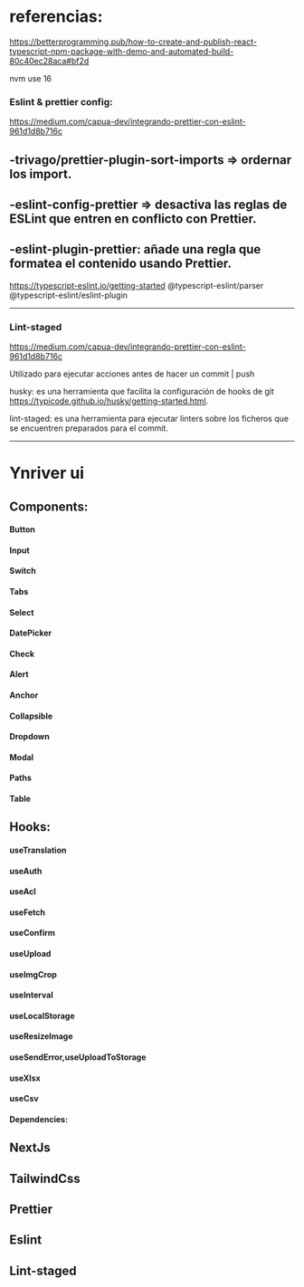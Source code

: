 # referencias:

https://betterprogramming.pub/how-to-create-and-publish-react-typescript-npm-package-with-demo-and-automated-build-80c40ec28aca#bf2d

nvm use 16

### Eslint & prettier config:

https://medium.com/capua-dev/integrando-prettier-con-eslint-961d1d8b716c

## -trivago/prettier-plugin-sort-imports => ordernar los import.

## -eslint-config-prettier => desactiva las reglas de ESLint que entren en conflicto con Prettier.

## -eslint-plugin-prettier: añade una regla que formatea el contenido usando Prettier.

https://typescript-eslint.io/getting-started
@typescript-eslint/parser
@typescript-eslint/eslint-plugin

---

### Lint-staged

https://medium.com/capua-dev/integrando-prettier-con-eslint-961d1d8b716c

Utilizado para ejecutar acciones antes de hacer un commit | push

husky: es una herramienta que facilita la configuración de hooks de git https://typicode.github.io/husky/getting-started.html.

lint-staged: es una herramienta para ejecutar linters sobre los ficheros que se encuentren preparados para el commit.

---

# Ynriver ui

## Components:

#### Button

#### Input

#### Switch

#### Tabs

#### Select

#### DatePicker

#### Check

#### Alert

#### Anchor

#### Collapsible

#### Dropdown

#### Modal

#### Paths

#### Table

## Hooks:

#### useTranslation

#### useAuth

#### useAcl

#### useFetch

#### useConfirm

#### useUpload

#### useImgCrop

#### useInterval

#### useLocalStorage

#### useResizeImage

#### useSendError,useUploadToStorage

#### useXlsx

#### useCsv

#### Dependencies:

## NextJs

## TailwindCss

## Prettier

## Eslint

## Lint-staged
